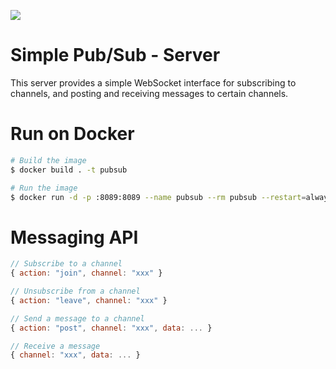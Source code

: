 ![](https://img.shields.io/badge/status-ready-brightgreen.svg)

# Simple Pub/Sub - Server

This server provides a simple WebSocket interface for subscribing to channels, and posting and receiving messages to certain channels.

# Run on Docker

```sh
# Build the image
$ docker build . -t pubsub

# Run the image
$ docker run -d -p :8089:8089 --name pubsub --rm pubsub --restart=always
```

# Messaging API

```js
// Subscribe to a channel
{ action: "join", channel: "xxx" }

// Unsubscribe from a channel
{ action: "leave", channel: "xxx" }

// Send a message to a channel
{ action: "post", channel: "xxx", data: ... }

// Receive a message
{ channel: "xxx", data: ... }
```
